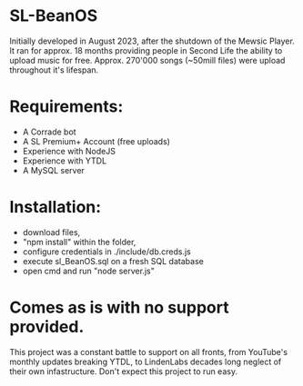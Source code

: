 # SL-BeanOS

Initially developed in August 2023, after the shutdown of the Mewsic Player.
It ran for approx. 18 months providing people in Second Life the ability to upload music for free.
Approx. 270'000 songs (~50mill files) were upload throughout it's lifespan.

# Requirements:
- A Corrade bot
- A SL Premium+ Account (free uploads)
- Experience with NodeJS
- Experience with YTDL
- A MySQL server

# Installation:
- download files,
- "npm install" within the folder,
- configure credentials in ./include/db.creds.js
- execute sl_BeanOS.sql on a fresh SQL database
- open cmd and run "node server.js"

# Comes as is with no support provided.
This project was a constant battle to support on all fronts,
from YouTube's monthly updates breaking YTDL,
to LindenLabs decades long neglect of their own infastructure.
Don't expect this project to run easy.
